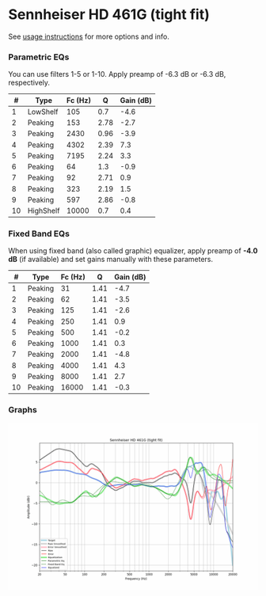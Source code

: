 # Sennheiser HD 461G (tight fit)
See [usage instructions](https://github.com/jaakkopasanen/AutoEq#usage) for more options and info.

### Parametric EQs
You can use filters 1-5 or 1-10. Apply preamp of -6.3 dB or -6.3 dB, respectively.

|   # | Type      |   Fc (Hz) |    Q |   Gain (dB) |
|-----|-----------|-----------|------|-------------|
|   1 | LowShelf  |       105 | 0.7  |        -4.6 |
|   2 | Peaking   |       153 | 2.78 |        -2.7 |
|   3 | Peaking   |      2430 | 0.96 |        -3.9 |
|   4 | Peaking   |      4302 | 2.39 |         7.3 |
|   5 | Peaking   |      7195 | 2.24 |         3.3 |
|   6 | Peaking   |        64 | 1.3  |        -0.9 |
|   7 | Peaking   |        92 | 2.71 |         0.9 |
|   8 | Peaking   |       323 | 2.19 |         1.5 |
|   9 | Peaking   |       597 | 2.86 |        -0.8 |
|  10 | HighShelf |     10000 | 0.7  |         0.4 |

### Fixed Band EQs
When using fixed band (also called graphic) equalizer, apply preamp of **-4.0 dB** (if available) and set gains manually with these parameters.

|   # | Type    |   Fc (Hz) |    Q |   Gain (dB) |
|-----|---------|-----------|------|-------------|
|   1 | Peaking |        31 | 1.41 |        -4.7 |
|   2 | Peaking |        62 | 1.41 |        -3.5 |
|   3 | Peaking |       125 | 1.41 |        -2.6 |
|   4 | Peaking |       250 | 1.41 |         0.9 |
|   5 | Peaking |       500 | 1.41 |        -0.2 |
|   6 | Peaking |      1000 | 1.41 |         0.3 |
|   7 | Peaking |      2000 | 1.41 |        -4.8 |
|   8 | Peaking |      4000 | 1.41 |         4.3 |
|   9 | Peaking |      8000 | 1.41 |         2.7 |
|  10 | Peaking |     16000 | 1.41 |        -0.3 |

### Graphs
![](./Sennheiser%20HD%20461G%20(tight%20fit).png)
